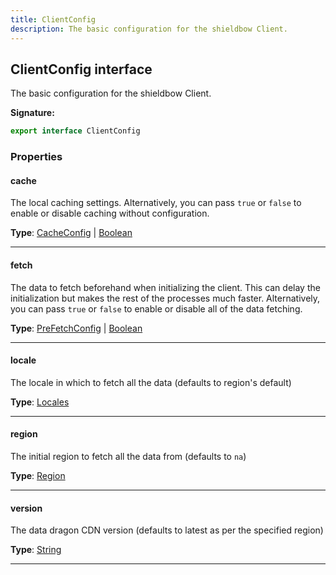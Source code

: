 ```yaml
---
title: ClientConfig
description: The basic configuration for the shieldbow Client.
---
```


## ClientConfig interface

The basic configuration for the shieldbow Client.

**Signature:**

```ts
export interface ClientConfig 
```

### Properties

#### cache

The local caching settings. Alternatively, you can pass `true` or `false` to enable or disable caching without configuration.



**Type**: [CacheConfig](/api/CacheConfig.md) \| [Boolean](https://developer.mozilla.org/en-US/docs/Web/JavaScript/Reference/Global_Objects/Boolean)

---

#### fetch

The data to fetch beforehand when initializing the client. This can delay the initialization but makes the rest of the processes much faster. Alternatively, you can pass `true` or `false` to enable or disable all of the data fetching.



**Type**: [PreFetchConfig](/api/PreFetchConfig.md) \| [Boolean](https://developer.mozilla.org/en-US/docs/Web/JavaScript/Reference/Global_Objects/Boolean)

---

#### locale

The locale in which to fetch all the data (defaults to region's default)



**Type**: [Locales](/api/Locales.md)

---

#### region

The initial region to fetch all the data from (defaults to `na`)



**Type**: [Region](/api/Region.md)

---

#### version

The data dragon CDN version (defaults to latest as per the specified region)



**Type**: [String](https://developer.mozilla.org/en-US/docs/Web/JavaScript/Reference/Global_Objects/String)

---

